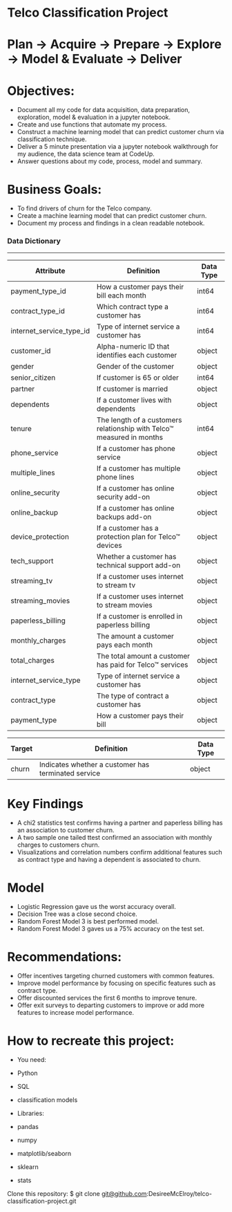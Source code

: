 # Telco Classification Project
 
# Plan -> Acquire -> Prepare -> Explore -> Model & Evaluate -> Deliver


# Objectives:
- Document all my code for data acquisition, data preparation, exploration, model & evaluation in a jupyter notebook.
- Create and use functions that automate my process.
- Construct a machine learning model that can predict customer churn via classification technique.
- Deliver a 5 minute presentation via a jupyter notebook walkthrough for my audience, the data science team at CodeUp.
- Answer questions about my code, process, model and summary.

# Business Goals:
- To find drivers of churn for the Telco company.
- Create a machine learning model that can predict customer churn.
- Document my process and findings in a clean readable notebook.





### Data Dictionary
---
| Attribute | Definition | Data Type |
| ----- | ----- | ----- |
|payment\_type\_id |How a customer pays their bill each month | int64 |
|contract\_type\_id|Which contract type a customer has | int64 |
|internet\_service\_type_id|Type of internet service a customer has | int64 |
|customer\_id|Alpha-numeric ID that identifies each customer| object |
gender|Gender of the customer| object |
senior_citizen|If customer is 65 or older| int64 |
partner|If customer is married| object | 
dependents|If a customer lives with dependents| object |
tenure|The length of a customers relationship with Telco™ measured in months|  int64 |
phone_service|If a customer has phone service| object |
multiple_lines|If a customer has multiple phone lines| object |
online_security|If a customer has online security add-on| object |
online_backup|If a customer has online backups add-on| object |
device_protection|If a customer has a protection plan for Telco™ devices| object |
tech_support|Whether a customer has technical support add-on| object |
streaming_tv|If a customer uses internet to stream tv| object |
streaming_movies|If a customer uses internet to stream movies| object |
paperless_billing|If a customer is enrolled in paperless billing| object |
monthly_charges|The amount a customer pays each month| object |
total_charges|The total amount a customer has paid for Telco™ services| object |
|internet\_service\_type|Type of internet service a customer has| object |
|contract_type|The type of contract a customer has| object |
|payment_type|How a customer pays their bill| object |

| Target | Definition | Data Type |
| ----- | ----- | ----- |
|churn|Indicates whether a customer has terminated service| object |


# Key Findings
- A chi2 statistics test confirms having a partner and paperless billing has an association to customer churn.
- A two sample one tailed ttest confirmed an association with monthly charges to customers churn.
- Visualizations and correlation numbers confirm additional features such as contract type and having a dependent is associated to churn.


# Model
- Logistic Regression gave us the worst accuracy overall.
- Decision Tree was a close second choice.
- Random Forest Model 3 is best performed model.
- Random Forest Model 3 gaves us a 75% accuracy on the test set.

# Recommendations:
- Offer incentives targeting churned customers with common features.
- Improve model performance by focusing on specific features such as contract type.
- Offer discounted services the first 6 months to improve tenure.
- Offer exit surveys to departing customers to improve or add more features to increase model performance.

# How to recreate this project:
- You need:
 - Python
 - SQL
 - classification models

 - Libraries:
 - pandas 
 - numpy 
 - matplotlib/seaborn
 - sklearn 
 - stats 

Clone this repository:
$ git clone git@github.com:DesireeMcElroy/telco-classification-project.git
